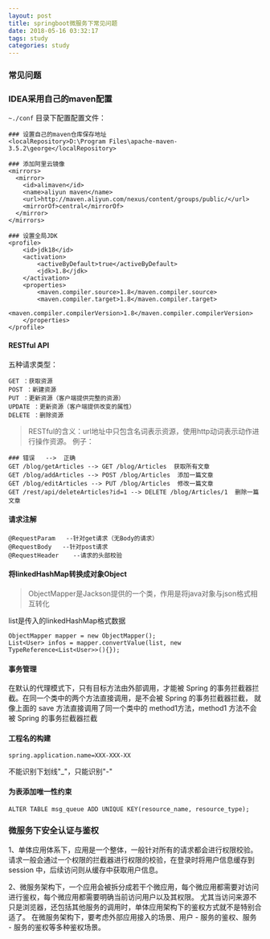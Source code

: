 ```yaml
---
layout: post
title: springboot微服务下常见问题
date: 2018-05-16 03:32:17
tags: study
categories: study
---
```


### 常见问题

### IDEA采用自己的maven配置

`~./conf` 目录下配置配置文件：

```
### 设置自己的maven仓库保存地址
<localRepository>D:\Program Files\apache-maven-3.5.2\george</localRepository>

### 添加阿里云镜像
<mirrors>
  <mirror> 
    <id>alimaven</id> 
    <name>aliyun maven</name> 
    <url>http://maven.aliyun.com/nexus/content/groups/public/</url> 
    <mirrorOf>central</mirrorOf> 
  </mirror> 
</mirrors>

### 设置全局JDK
<profile>  
    <id>jdk18</id>  
    <activation>  
        <activeByDefault>true</activeByDefault>  
        <jdk>1.8</jdk>  
    </activation>  
    <properties>  
        <maven.compiler.source>1.8</maven.compiler.source>  
        <maven.compiler.target>1.8</maven.compiler.target>  
        <maven.compiler.compilerVersion>1.8</maven.compiler.compilerVersion>  
    </properties>   
</profile>  
```

#### RESTful API

五种请求类型：

```
GET ：获取资源
POST ：新建资源
PUT ：更新资源（客户端提供完整的资源）
UPDATE ：更新资源（客户端提供改变的属性）
DELETE ：删除资源
```
>RESTful的含义：url地址中只包含名词表示资源，使用http动词表示动作进行操作资源。
例子：
```
### 错误   -->  正确
GET /blog/getArticles --> GET /blog/Articles  获取所有文章
GET /blog/addArticles --> POST /blog/Articles  添加一篇文章
GET /blog/editArticles --> PUT /blog/Articles  修改一篇文章 
GET /rest/api/deleteArticles?id=1 --> DELETE /blog/Articles/1  删除一篇文章
```

#### 请求注解

```
@RequestParam   --针对get请求（无Body的请求）
@RequestBody   --针对post请求
@RequestHeader    --请求的头部校验
```


#### 将linkedHashMap转换成对象Object

>ObjectMapper是Jackson提供的一个类，作用是将java对象与json格式相互转化

list是传入的linkedHashMap格式数据
```
ObjectMapper mapper = new ObjectMapper();
List<User> infos = mapper.convertValue(list, new TypeReference<List<User>>(){});
```

#### 事务管理

在默认的代理模式下，只有目标方法由外部调用，才能被 Spring 的事务拦截器拦截。在同一个类中的两个方法直接调用，是不会被 Spring 的事务拦截器拦截，
就像上面的 save 方法直接调用了同一个类中的 method1方法，method1 方法不会被 Spring 的事务拦截器拦截


#### 工程名的构建
```
spring.application.name=XXX-XXX-XX
```
不能识别下划线"_"，只能识别"-"


#### 为表添加唯一性约束
```
ALTER TABLE msg_queue ADD UNIQUE KEY(resource_name, resource_type);
```

### 微服务下安全认证与鉴权

1、单体应用体系下，应用是一个整体，一般针对所有的请求都会进行权限校验。
请求一般会通过一个权限的拦截器进行权限的校验，在登录时将用户信息缓存到 session 中，后续访问则从缓存中获取用户信息。

2、微服务架构下，一个应用会被拆分成若干个微应用，每个微应用都需要对访问进行鉴权，每个微应用都需要明确当前访问用户以及其权限。
尤其当访问来源不只是浏览器，还包括其他服务的调用时，单体应用架构下的鉴权方式就不是特别合适了。
在微服务架构下，要考虑外部应用接入的场景、用户 - 服务的鉴权、服务 - 服务的鉴权等多种鉴权场景。